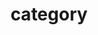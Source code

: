 ---
title: "category"
layout: "categorics"
permalink: /categorics/
auther_profile: ture
sidebar_main: true
---